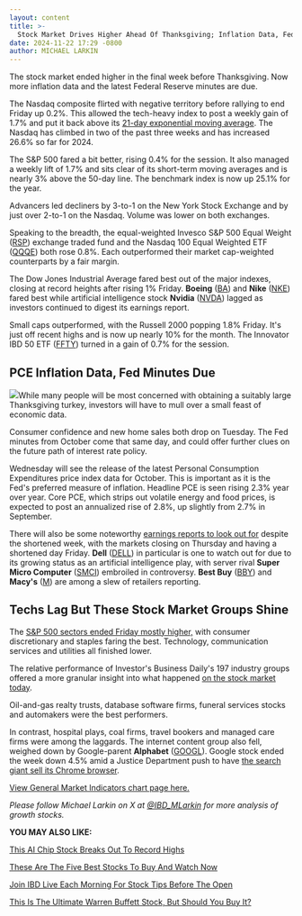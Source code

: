 ```yaml
---
layout: content
title: >-
  Stock Market Drives Higher Ahead Of Thanksgiving; Inflation Data, Fed Minutes Due	感恩节前股市走高;通胀数据，美联储会议纪要到期
date: 2024-11-22 17:29 -0800
author: MICHAEL LARKIN
---
```






The stock market ended higher in the final week before Thanksgiving. Now more inflation data and the latest Federal Reserve minutes are due.  


The Nasdaq composite flirted with negative territory before rallying to end Friday up 0.2%. This allowed the tech-heavy index to post a weekly gain of 1.7% and put it back above its [21-day exponential moving average](https://www.investors.com/how-to-invest/investors-corner/what-is-the-21-day-exponential-moving-average/). The Nasdaq has climbed in two of the past three weeks and has increased 26.6% so far for 2024.  




The S&P 500 fared a bit better, rising 0.4% for the session. It also managed a weekly lift of 1.7% and sits clear of its short-term moving averages and is nearly 3% above the 50-day line. The benchmark index is now up 25.1% for the year.  


Advancers led decliners by 3-to-1 on the New York Stock Exchange and by just over 2-to-1 on the Nasdaq. Volume was lower on both exchanges.  


Speaking to the breadth, the equal-weighted Invesco S&P 500 Equal Weight ([RSP](https://research.investors.com/quote.aspx?symbol=RSP)) exchange traded fund and the Nasdaq 100 Equal Weighted ETF ([QQQE](https://research.investors.com/quote.aspx?symbol=QQQE)) both rose 0.8%. Each outperformed their market cap-weighted counterparts by a fair margin.  


The Dow Jones Industrial Average fared best out of the major indexes, closing at record heights after rising 1% Friday. **Boeing** ([BA](https://research.investors.com/quote.aspx?symbol=BA)) and **Nike** ([NKE](https://research.investors.com/quote.aspx?symbol=NKE)) fared best while artificial intelligence stock **Nvidia** ([NVDA](https://research.investors.com/quote.aspx?symbol=NVDA)) lagged as investors continued to digest its earnings report.  


Small caps outperformed, with the Russell 2000 popping 1.8% Friday. It's just off recent highs and is now up nearly 10% for the month. The Innovator IBD 50 ETF ([FFTY](https://research.investors.com/quote.aspx?symbol=FFTY)) turned in a gain of 0.7% for the session.  


PCE Inflation Data, Fed Minutes Due
-----------------------------------


![](https://www.investors.com/wp-content/uploads/2024/11/MP112224-272x300.jpg)While many people will be most concerned with obtaining a suitably large Thanksgiving turkey, investors will have to mull over a small feast of economic data.  


Consumer confidence and new home sales both drop on Tuesday. The Fed minutes from October come that same day, and could offer further clues on the future path of interest rate policy.  


Wednesday will see the release of the latest Personal Consumption Expenditures price index data for October. This is important as it is the Fed's preferred measure of inflation. Headline PCE is seen rising 2.3% year over year. Core PCE, which strips out volatile energy and food prices, is expected to post an annualized rise of 2.8%, up slightly from 2.7% in September.  


There will also be some noteworthy [earnings reports to look out for](https://www.investors.com/category/research/earnings-preview/) despite the shortened week, with the markets closing on Thursday and having a shortened day Friday. **Dell** ([DELL](https://research.investors.com/quote.aspx?symbol=DELL)) in particular is one to watch out for due to its growing status as an artificial intelligence play, with server rival **Super Micro Computer** ([SMCI](https://research.investors.com/quote.aspx?symbol=SMCI)) embroiled in controversy. **Best Buy** ([BBY](https://research.investors.com/quote.aspx?symbol=BBY)) and **Macy's** ([M](https://research.investors.com/quote.aspx?symbol=M)) are among a slew of retailers reporting.  


Techs Lag But These Stock Market Groups Shine
---------------------------------------------


The [S&P 500 sectors ended Friday mostly higher,](https://www.investors.com/category/etfs-and-funds/sectors/) with consumer discretionary and staples faring the best. Technology, communication services and utilities all finished lower.  



The relative performance of Investor's Business Daily's 197 industry groups offered a more granular insight into what happened [on the stock market today](https://www.investors.com/news/stock-market-today-stock-market-news/).  


Oil-and-gas realty trusts, database software firms, funeral services stocks and automakers were the best performers.  


In contrast, hospital plays, coal firms, travel bookers and managed care firms were among the laggards. The internet content group also fell, weighed down by Google-parent **Alphabet** ([GOOGL](https://research.investors.com/quote.aspx?symbol=GOOGL)). Google stock ended the week down 4.5% amid a Justice Department push to have [the search giant sell its Chrome browser](https://www.investors.com/news/technology/google-stock-justice-department-chrome-sale-apple-search-payments/).  


[View General Market Indicators chart page here.](https://www.investors.com/wp-content/uploads/2024/11/DailyGMI_112224.pdf) 


*Please follow Michael Larkin on X at [@IBD\_MLarkin](https://twitter.com/IBD_MLarkin) for more analysis of growth stocks.* 


**YOU MAY ALSO LIKE:** 


[This AI Chip Stock Breaks Out To Record Highs](https://www.investors.com/stock-lists/ipo-analysis/ai-stock-astera-labs-alab/) 


[These Are The Five Best Stocks To Buy And Watch Now](https://www.investors.com/research/best-stocks-to-buy-now/) 


[Join IBD Live Each Morning For Stock Tips Before The Open](https://shop.investors.com/offer/splashresponsive.aspx?id=IBD-Live&intcode=invstcntnartcls%7Ccms%7Cibdlive%7C2020%7C07%7Cibdlive%7Cna%7C%7C727112&src=A00433A) 


[This Is The Ultimate Warren Buffett Stock, But Should You Buy It?](https://www.investors.com/research/berkshire-hathaway-stock-buy-now-warren-buffett-stock/) 




